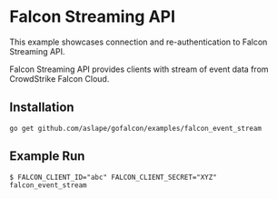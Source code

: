# Falcon Streaming API

This example showcases connection and re-authentication to Falcon Streaming API.

Falcon Streaming API provides clients with stream of event data from CrowdStrike Falcon Cloud. 

## Installation

```
go get github.com/aslape/gofalcon/examples/falcon_event_stream
```

## Example Run

```
$ FALCON_CLIENT_ID="abc" FALCON_CLIENT_SECRET="XYZ" falcon_event_stream
```
